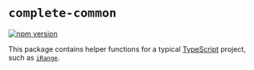 # `complete-common`

[![npm version](https://img.shields.io/npm/v/complete-common.svg)](https://www.npmjs.com/package/complete-common)

This package contains helper functions for a typical [TypeScript](https://www.typescriptlang.org/) project, such as [`iRange`](/complete-common/functions/utils#irange).
